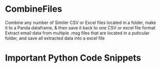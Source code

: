 # CombineFiles
Combine any number of Similer CSV or Excel files located in a folder, make it to a Panda dataframe, &amp; then save it back to one CSV or excel file format
Extract email data from multiple .msg files that are located in a puticular folder, and save all extracted data into a excel file

# Important Python Code Snippets
